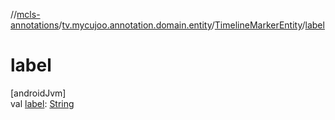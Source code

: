 //[mcls-annotations](../../../index.md)/[tv.mycujoo.annotation.domain.entity](../index.md)/[TimelineMarkerEntity](index.md)/[label](label.md)

# label

[androidJvm]\
val [label](label.md): [String](https://kotlinlang.org/api/latest/jvm/stdlib/kotlin/-string/index.html)
